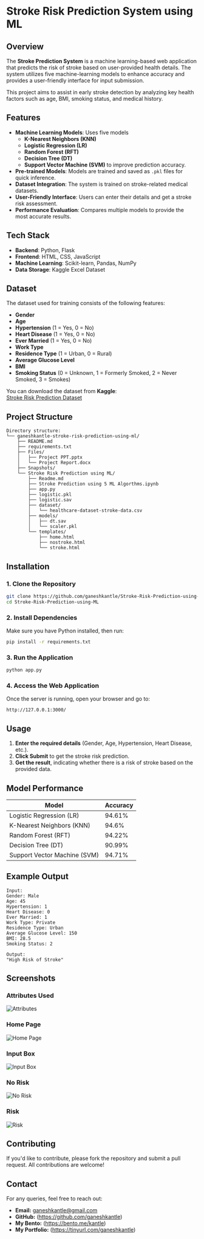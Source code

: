 # Stroke Risk Prediction System using ML

## Overview
The **Stroke Prediction System** is a machine learning-based web application that predicts the risk of stroke based on user-provided health details. The system utilizes five machine-learning models to enhance accuracy and provides a user-friendly interface for input submission. 

This project aims to assist in early stroke detection by analyzing key health factors such as age, BMI, smoking status, and medical history.

## Features
- **Machine Learning Models**: Uses five models
    - **K-Nearest Neighbors (KNN)**
    - **Logistic Regression (LR)**
    - **Random Forest (RFT)**
    - **Decision Tree (DT)**
    - **Support Vector Machine (SVM)** to improve prediction accuracy.
- **Pre-trained Models**: Models are trained and saved as `.pkl` files for quick inference.
- **Dataset Integration**: The system is trained on stroke-related medical datasets.
- **User-Friendly Interface**: Users can enter their details and get a stroke risk assessment.
- **Performance Evaluation**: Compares multiple models to provide the most accurate results.

## Tech Stack
- **Backend**: Python, Flask
- **Frontend**: HTML, CSS, JavaScript
- **Machine Learning**: Scikit-learn, Pandas, NumPy
- **Data Storage**: Kaggle Excel Dataset

## Dataset
The dataset used for training consists of the following features:
- **Gender**
- **Age**
- **Hypertension** (1 = Yes, 0 = No)
- **Heart Disease** (1 = Yes, 0 = No)
- **Ever Married** (1 = Yes, 0 = No)
- **Work Type**
- **Residence Type** (1 = Urban, 0 = Rural)
- **Average Glucose Level**
- **BMI**
- **Smoking Status** (0 = Unknown, 1 = Formerly Smoked, 2 = Never Smoked, 3 = Smokes)

You can download the dataset from **Kaggle**:  
[Stroke Risk Prediction Dataset](https://www.kaggle.com/datasets/fedesoriano/stroke-prediction-dataset)


## Project Structure
```
Directory structure:
└── ganeshkantle-stroke-risk-prediction-using-ml/
    ├── README.md
    ├── requirements.txt
    ├── Files/
    │   ├── Project PPT.pptx
    │   └── Project Report.docx
    ├── Snapshots/
    └── Stroke Risk Prediction using ML/
        ├── Readme.md
        ├── Stroke Prediction using 5 ML Algorthms.ipynb
        ├── app.py
        ├── logistic.pkl
        ├── logistic.sav
        ├── dataset/
        │   └── healthcare-dataset-stroke-data.csv
        ├── models/
        │   ├── dt.sav
        │   └── scaler.pkl
        └── templates/
            ├── home.html
            ├── nostroke.html
            └── stroke.html
```

## Installation
### 1. Clone the Repository
```bash
git clone https://github.com/ganeshkantle/Stroke-Risk-Prediction-using-ML.git
cd Stroke-Risk-Prediction-using-ML 
```

### 2. Install Dependencies
Make sure you have Python installed, then run:
```bash
pip install -r requirements.txt
```

### 3. Run the Application
```bash
python app.py
```

### 4. Access the Web Application
Once the server is running, open your browser and go to:
```
http://127.0.0.1:3000/
```

## Usage
1. **Enter the required details** (Gender, Age, Hypertension, Heart Disease, etc.).
2. **Click Submit** to get the stroke risk prediction.
3. **Get the result**, indicating whether there is a risk of stroke based on the provided data.

## Model Performance
| Model | Accuracy |
|--------|-----------|
| Logistic Regression (LR) | 94.61% |
| K-Nearest Neighbors (KNN) | 94.6% |
| Random Forest (RFT) | 94.22% |
| Decision Tree (DT) | 90.99% |
| Support Vector Machine (SVM) | 94.71% |

## Example Output
```
Input:
Gender: Male
Age: 45
Hypertension: 1
Heart Disease: 0
Ever Married: 1
Work Type: Private
Residence Type: Urban
Average Glucose Level: 150
BMI: 28.5
Smoking Status: 2

Output:
"High Risk of Stroke"
```

## Screenshots
### Attributes Used
![Attributes](https://github.com/user-attachments/assets/19d6685a-64d1-4fef-b959-570cd559a4e9)
### Home Page
![Home Page](https://github.com/user-attachments/assets/22369f71-ce4f-4c10-a7ef-5c2a7f960b9d)
### Input Box
![Input Box](https://github.com/user-attachments/assets/bcf499f5-9580-4638-855d-87714832d6a4)
### No Risk
![No Risk](https://github.com/user-attachments/assets/7752bfcd-f307-46bf-a7a5-d2546bbcf38b)
### Risk
![Risk](https://github.com/user-attachments/assets/3bfbdd1b-4dd7-4c92-a555-db28fd108961)



## Contributing
If you'd like to contribute, please fork the repository and submit a pull request. All contributions are welcome!


## Contact
For any queries, feel free to reach out:
- **Email:** ganeshkantle@gmail.com
- **GitHub:** (https://github.com/ganeshkantle)
- **My Bento:** (https://bento.me/kantle)
- **My Portfolio:** (https://tinyurl.com/ganeshkantle)
